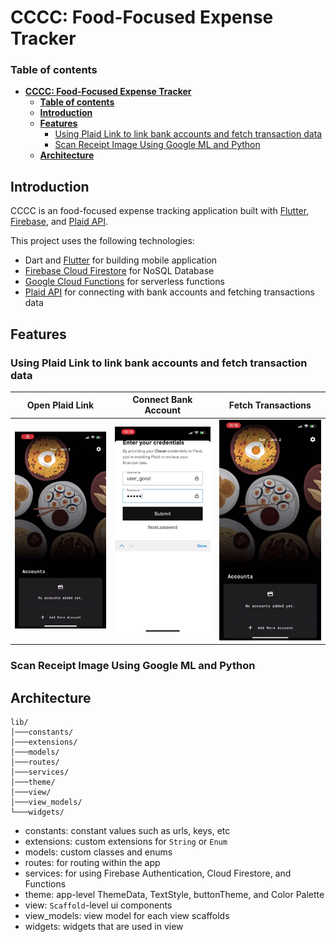 # **CCCC: Food-Focused Expense Tracker**

### **Table of contents**
- [**CCCC: Food-Focused Expense Tracker**](#cccc-food-focused-expense-tracker)
    - [**Table of contents**](#table-of-contents)
  - [**Introduction**](#introduction)
  - [**Features**](#features)
    - [Using Plaid Link to link bank accounts and fetch transaction data](#using-plaid-link-to-link-bank-accounts-and-fetch-transaction-data)
    - [Scan Receipt Image Using Google ML and Python](#scan-receipt-image-using-google-ml-and-python)
  - [**Architecture**](#architecture)


## **Introduction**
CCCC is an food-focused expense tracking application built with [Flutter], [Firebase], and [Plaid API]. 

This project uses the following technologies:
- Dart and [Flutter] for building mobile application
- [Firebase Cloud Firestore] for NoSQL Database
- [Google Cloud Functions] for serverless functions
- [Plaid API] for connecting with bank accounts and fetching transactions data


## **Features**

### Using Plaid Link to link bank accounts and fetch transaction data
   Open Plaid Link         |   Connect Bank Account    |     Fetch Transactions    |
:-------------------------:|:-------------------------:|:-------------------------:|
<img src="readme_assets/plaid_ios_1.gif" width="200"/>|<img src="readme_assets/plaid_ios_2.gif" width="200"/>|<img src="readme_assets/plaid_ios_3.gif" width="200"/>

### Scan Receipt Image Using Google ML and Python


## **Architecture**

```
lib/
│───constants/
│───extensions/
│───models/
│───routes/
│───services/
│───theme/
│───view/
│───view_models/
└───widgets/
```

- constants: constant values such as urls, keys, etc
- extensions: custom extensions for `String` or `Enum`
- models: custom classes and enums
- routes: for routing within the app
- services: for using Firebase Authentication, Cloud Firestore, and Functions
- theme: app-level ThemeData, TextStyle, buttonTheme, and Color Palette
- view: `Scaffold`-level ui components
- view_models: view model for each view scaffolds
- widgets: widgets that are used in view
  

[Flutter]: https://flutter.dev/
[Firebase]: https://firebase.google.com/
[Plaid API]: https://plaid.com/
[Firebase Cloud Firestore]: https://firebase.google.com/products/firestore?gclid=EAIaIQobChMIudGSjImI9QIVSkpyCh2BiwOAEAAYASAAEgI5bPD_BwE&gclsrc=aw.ds
[Google Cloud Functions]: https://cloud.google.com/functions
